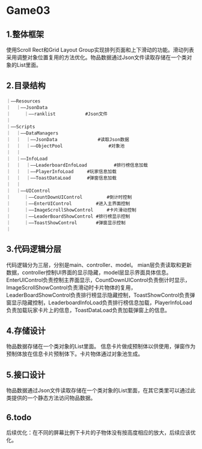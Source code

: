 # Game03

## 1.整体框架

使用Scroll Rect和Grid Layout Group实现排列页面和上下滑动的功能。滑动列表采用调整对象位置复用的方法优化。物品数据通过Json文件读取存储在一个类对象的List里面。

## 2.目录结构
```｜  
｜——Resources   
｜  ｜——JsonData  
｜     ｜——ranklist 			#Json文件  
｜
｜——Scripts   
｜  ｜——DataManagers  
｜  ｜  ｜——JsonData        		#读取Json数据    
｜  ｜  ｜——ObjectPool	    	        #对象池  
｜  ｜  
｜  ｜——InfoLoad  
｜  ｜  ｜——LeaderboardInfoLoad          #排行榜信息加载     
｜  ｜  ｜——PlayerInfoLoad		#玩家信息加载  
｜  ｜  ｜——ToastDataLoad		#弹窗信息加载  
｜  ｜   
｜  ｜——UIControl    
｜     ｜——CountDownUIControl 		#倒计时控制    
｜     ｜——EnterUIControl 		#进入主界面控制   
｜     ｜——ImageScrollShowControl 	#卡片滑动控制      
｜     ｜——LeaderBoardShowControl	#排行榜显示控制  
｜     ｜——ToastShowControl		#弹窗显示控制  
｜
```

## 3.代码逻辑分层

代码逻辑分为三层，分别是main、controller、model。 mian层负责读取和更新数据，controller控制UI界面的显示隐藏，model层显示界面具体信息。EnterUIControl负责控制主界面显示，CountDownUIControl负责倒计时显示，ImageScrollShowControl负责滑动时卡片物体的复用，LeaderBoardShowControl负责排行榜显示隐藏控制，ToastShowControl负责弹窗显示隐藏控制，LeaderboardInfoLoad负责排行榜信息加载，PlayerInfoLoad负责加载玩家卡片上的信息，ToastDataLoad负责加载弹窗上的信息。

## 4.存储设计

物品数据存储在一个类对象的List里面。 信息卡片做成预制体以供使用，弹窗作为预制体放在信息卡片预制体下。卡片物体通过对象池生成。

## 5.接口设计

物品数据通过Json文件读取存储在一个类对象的List里面，在其它类里可以通过此类提供的一个静态方法访问物品数据。

## 6.todo

后续优化：在不同的屏幕比例下卡片的子物体没有按高度相应的放大，后续应该优化。
